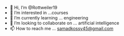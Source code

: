 - 👋 Hi, I’m @Rottweiler19
- 👀 I’m interested in ...courses
- 🌱 I’m currently learning ... engineering 
- 💞️ I’m looking to collaborate on ... artificial intelligence 
- 📫 How to reach me ... samadkossy45@gmail.com

<!---
Rottweiler19/Rottweiler19 is a ✨ special ✨ repository because its `README.md` (this file) appears on your GitHub profile.
You can click the Preview link to take a look at your changes.
--->
